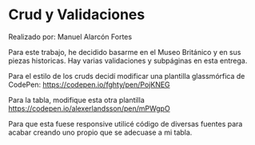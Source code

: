 <h1>Crud y Validaciones</h1>

Realizado por: Manuel Alarcón Fortes

Para este trabajo, he decidido basarme en el Museo Británico y en sus piezas historicas.
Hay varias validaciones y subpáginas en esta entrega.

Para el estilo de los cruds decidí modificar una plantilla glassmórfica de CodePen:
https://codepen.io/fghty/pen/PojKNEG 

Para la tabla, modifique esta otra plantilla 
https://codepen.io/alexerlandsson/pen/mPWgpO

Para que esta fuese responsive utilicé código de diversas fuentes para acabar creando uno propio que se adecuase a mi tabla.


